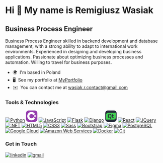 # Hi 👋 My name is Remigiusz Wasiak

## Business Process Engineer

Business Process Engineer skilled in backend development and database management, with a strong ability to adapt to international work environments. Experienced in designing and developing business applications. Passionate about optimizing business processes and automation. Willing to travel for business purposes.

- 🌍  I'm based in Poland
- 🖥️  See my portfolio at [MyPortfolio](http://wasiakremigiusz.netlify.app)
- ✉️  You can contact me at [wasiak.r.contact@gmail.com](mailto:wasiak.r.contact@gmail.com)

### Tools & Technologies

<p align="left">
  <a href="https://www.python.org/" target="_blank" rel="noreferrer"><img src="https://skillicons.dev/icons?i=python" width="36" height="36" alt="Python" /></a>
  <img src="https://raw.githubusercontent.com/tandpfun/skill-icons/main/icons/CS.svg" width="36" height="36" alt="C#" />
  <a href="https://developer.mozilla.org/en-US/docs/Web/JavaScript" target="_blank" rel="noreferrer"><img src="https://skillicons.dev/icons?i=javascript" width="36" height="36" alt="JavaScript" /></a>
  <a href="https://flask.palletsprojects.com/" target="_blank" rel="noreferrer"><img src="https://skillicons.dev/icons?i=flask" width="36" height="36" alt="Flask" /></a>
<a href="https://www.djangoproject.com/" target="_blank" rel="noreferrer"><img src="https://skillicons.dev/icons?i=django" width="36" height="36" alt="Django" /></a>
<img src="https://github.com/tandpfun/skill-icons/raw/main/icons/QT-Dark.svg" width="36" height="36" alt="Qt" />
<a href="https://reactjs.org/" target="_blank" rel="noreferrer"><img src="https://skillicons.dev/icons?i=react" width="36" height="36" alt="React" /></a>
<a href="https://jquery.com/" target="_blank" rel="noreferrer"><img src="https://skillicons.dev/icons?i=jquery" width="36" height="36" alt="JQuery" /></a>
<a href="https://dotnet.microsoft.com/en-us/" target="_blank" rel="noreferrer"><img src="https://skillicons.dev/icons?i=dotnet" width="36" height="36" alt=".NET" /></a>
<a href="https://developer.mozilla.org/en-US/docs/Glossary/HTML5" target="_blank" rel="noreferrer"><img src="https://skillicons.dev/icons?i=html" width="36" height="36" alt="HTML5" /></a>
<a href="https://www.w3.org/TR/CSS/#css" target="_blank" rel="noreferrer"><img src="https://skillicons.dev/icons?i=css" width="36" height="36" alt="CSS3" /></a>
<a href="https://sass-lang.com/" target="_blank" rel="noreferrer"><img src="https://skillicons.dev/icons?i=sass" width="36" height="36" alt="Sass" /></a>
<a href="https://getbootstrap.com/" target="_blank" rel="noreferrer"><img src="https://skillicons.dev/icons?i=bootstrap" width="36" height="36" alt="Bootstrap" /></a>
<a href="https://www.figma.com/" target="_blank" rel="noreferrer"><img src="https://skillicons.dev/icons?i=figma" width="36" height="36" alt="Figma" /></a>
<a href="https://www.postgresql.org/" target="_blank" rel="noreferrer"><img src="https://skillicons.dev/icons?i=postgres" width="36" height="36" alt="PostgreSQL" /></a>
<a href="https://cloud.google.com/" target="_blank" rel="noreferrer"><img src="https://skillicons.dev/icons?i=gcp" width="36" height="36" alt="Google Cloud" /></a>
<a href="https://aws.amazon.com" target="_blank" rel="noreferrer"><img src="https://skillicons.dev/icons?i=aws" width="36" height="36" alt="Amazon Web Services" /></a>
<a href="https://www.docker.com/" target="_blank" rel="noreferrer"><img src="https://skillicons.dev/icons?i=docker" width="36" height="36" alt="Docker" /></a>
<a href="https://git-scm.com/" target="_blank" rel="noreferrer"><img src="https://skillicons.dev/icons?i=git" width="36" height="36" alt="Git" /></a>

</p>

### Get in Touch

[![linkedin](https://skillicons.dev/icons?i=linkedin)](https://www.linkedin.com/in/wasiak-remigiusz)
[![gmail](https://skillicons.dev/icons?i=gmail)](mailto:wasiak.r.contact@gmail.com)
